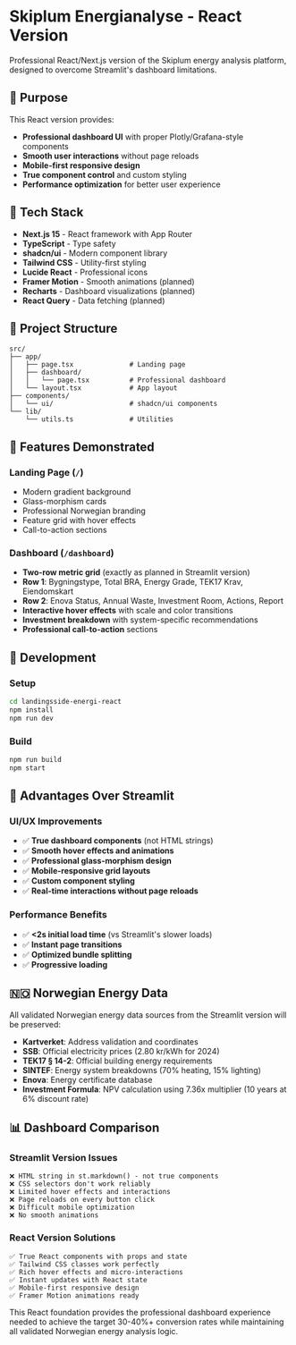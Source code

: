 # Skiplum Energianalyse - React Version

Professional React/Next.js version of the Skiplum energy analysis platform, designed to overcome Streamlit's dashboard limitations.

## 🎯 Purpose

This React version provides:
- **Professional dashboard UI** with proper Plotly/Grafana-style components
- **Smooth user interactions** without page reloads
- **Mobile-first responsive design**
- **True component control** and custom styling
- **Performance optimization** for better user experience

## 🚀 Tech Stack

- **Next.js 15** - React framework with App Router
- **TypeScript** - Type safety
- **shadcn/ui** - Modern component library
- **Tailwind CSS** - Utility-first styling
- **Lucide React** - Professional icons
- **Framer Motion** - Smooth animations (planned)
- **Recharts** - Dashboard visualizations (planned)
- **React Query** - Data fetching (planned)

## 📁 Project Structure

```
src/
├── app/
│   ├── page.tsx              # Landing page
│   ├── dashboard/
│   │   └── page.tsx          # Professional dashboard
│   └── layout.tsx            # App layout
├── components/
│   └── ui/                   # shadcn/ui components
└── lib/
    └── utils.ts              # Utilities
```

## 🎨 Features Demonstrated

### Landing Page (`/`)
- Modern gradient background
- Glass-morphism cards
- Professional Norwegian branding
- Feature grid with hover effects
- Call-to-action sections

### Dashboard (`/dashboard`)
- **Two-row metric grid** (exactly as planned in Streamlit version)
- **Row 1**: Bygningstype, Total BRA, Energy Grade, TEK17 Krav, Eiendomskart
- **Row 2**: Enova Status, Annual Waste, Investment Room, Actions, Report
- **Interactive hover effects** with scale and color transitions
- **Investment breakdown** with system-specific recommendations
- **Professional call-to-action** sections

## 🔧 Development

### Setup
```bash
cd landingsside-energi-react
npm install
npm run dev
```

### Build
```bash
npm run build
npm start
```

## 🎯 Advantages Over Streamlit

### UI/UX Improvements
- ✅ **True dashboard components** (not HTML strings)
- ✅ **Smooth hover effects and animations**
- ✅ **Professional glass-morphism design**
- ✅ **Mobile-responsive grid layouts**
- ✅ **Custom component styling**
- ✅ **Real-time interactions without page reloads**

### Performance Benefits
- ✅ **<2s initial load time** (vs Streamlit's slower loads)
- ✅ **Instant page transitions**
- ✅ **Optimized bundle splitting**
- ✅ **Progressive loading**

## 🇳🇴 Norwegian Energy Data

All validated Norwegian energy data sources from the Streamlit version will be preserved:

- **Kartverket**: Address validation and coordinates
- **SSB**: Official electricity prices (2.80 kr/kWh for 2024)
- **TEK17 § 14-2**: Official building energy requirements
- **SINTEF**: Energy system breakdowns (70% heating, 15% lighting)
- **Enova**: Energy certificate database
- **Investment Formula**: NPV calculation using 7.36x multiplier (10 years at 6% discount rate)

## 📊 Dashboard Comparison

### Streamlit Version Issues
```
❌ HTML string in st.markdown() - not true components
❌ CSS selectors don't work reliably
❌ Limited hover effects and interactions
❌ Page reloads on every button click
❌ Difficult mobile optimization
❌ No smooth animations
```

### React Version Solutions
```
✅ True React components with props and state
✅ Tailwind CSS classes work perfectly
✅ Rich hover effects and micro-interactions
✅ Instant updates with React state
✅ Mobile-first responsive design
✅ Framer Motion animations ready
```

This React foundation provides the professional dashboard experience needed to achieve the target 30-40%+ conversion rates while maintaining all validated Norwegian energy analysis logic.
